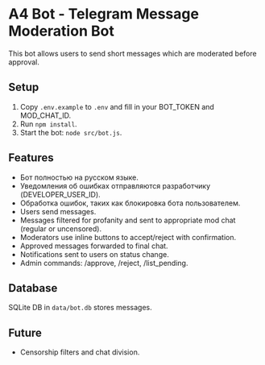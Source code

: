 
# A4 Bot - Telegram Message Moderation Bot

This bot allows users to send short messages which are moderated before approval.

## Setup
1. Copy `.env.example` to `.env` and fill in your BOT_TOKEN and MOD_CHAT_ID.
2. Run `npm install`.
3. Start the bot: `node src/bot.js`.

## Features
- Бот полностью на русском языке.
- Уведомления об ошибках отправляются разработчику (DEVELOPER_USER_ID).
- Обработка ошибок, таких как блокировка бота пользователем.
- Users send messages.
- Messages filtered for profanity and sent to appropriate mod chat (regular or uncensored).
- Moderators use inline buttons to accept/reject with confirmation.
- Approved messages forwarded to final chat.
- Notifications sent to users on status change.
- Admin commands: /approve, /reject, /list_pending.

## Database
SQLite DB in `data/bot.db` stores messages.

## Future
- Censorship filters and chat division. 